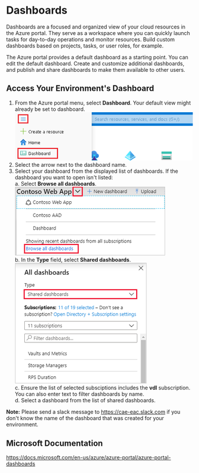 # Dashboards
Dashboards are a focused and organized view of your cloud resources in the Azure portal. They serve as a workspace where you can quickly launch tasks for day-to-day operations and monitor resources. Build custom dashboards based on projects, tasks, or user roles, for example.

The Azure portal provides a default dashboard as a starting point. You can edit the default dashboard. Create and customize additional dashboards, and publish and share dashboards to make them available to other users.

## Access Your Environment's Dashboard
1. From the Azure portal menu, select **Dashboard**. Your default view might already be set to dashboard.  
![Access Dashboards](images/AccessDashboard.png)  
1. Select the arrow next to the dashboard name.  
1. Select your dashboard from the displayed list of dashboards. If the dashboard you want to open isn't listed:  
    a. Select **Browse all dashboards**.  
    ![Browse Dashboards](images/DashboardBrowse.png)  
    b. In the **Type** field, select **Shared dashboards**.  
    ![Browse All Dashboards](images/DashboardBrowseAll.png)  
    c. Ensure the list of selected subsciptions includes the **vdl** subscription. You can also enter text to filter dashboards by name.  
    d. Select a dashboard from the list of shared dashboards.

**Note:** Please send a slack message to https://cae-eac.slack.com if you don't know the name of the dashboard that was created for your environment.

## Microsoft Documentation
https://docs.microsoft.com/en-us/azure/azure-portal/azure-portal-dashboards

